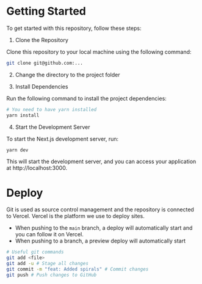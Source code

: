 
# Getting Started

To get started with this repository, follow these steps:

1. Clone the Repository

Clone this repository to your local machine using the following command:

```bash
git clone git@github.com:...
```
2. Change the directory to the project folder

3. Install Dependencies

Run the following command to install the project dependencies:

```bash
# You need to have yarn installed
yarn install
```

4. Start the Development Server

To start the Next.js development server, run:

```bash
yarn dev
```

This will start the development server, and you can access your application at http://localhost:3000.


# Deploy

Git is used as source control management and the repository is connected to Vercel. Vercel is the platform we use to deploy sites.

- When pushing to the `main` branch, a deploy will automatically start and you can follow it on Vercel.
- When pushing to a branch, a preview deploy will automatically start

```bash
# Useful git commands
git add <file>
git add -u # Stage all changes
git commit -m "feat: Added spirals" # Commit changes
git push # Push changes to GitHub
```
